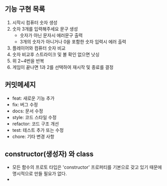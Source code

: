 ## 기능 구현 목록
1. 시작시 컴퓨터 숫자 생성
2. 숫자 3개를 입력해주세요 문구 생성
   - 숫자가 아닌 문자시 에러문구 출력
   - 3개의 숫자가 아니거나 0을 포함한 숫자 입력시 에러 출력 
3. 플레이어와 컴퓨터 숫자 비교
4. 숫자 비교후 스트라이크 및 볼 확인 없으면 낫싱
5. 위 2~4번을 반복
6. 게임이 끝나면 1과 2를 선택하여 재시작 및 종료를 결정


## 커밋메세지

- feat: 새로운 기능 추가
- fix: 버그 수정
- docs: 문서 수정
- style: 코드 스타일 수정
- refactor: 코드 구조 개선
- test: 테스트 추가 또는 수정
- chore: 기타 변경 사항

## constructor(생성자) 와 class 

- 모든 함수의 프로토 타입은 'constructor' 프로퍼티를 기본으로 갖고 있기 때문에 명시적으로 만들 필요가 없다.
- 
